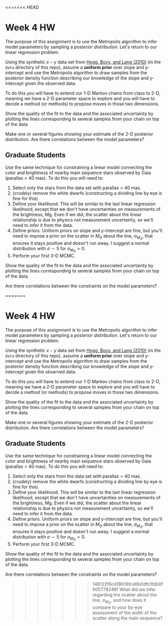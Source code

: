 <<<<<<< HEAD
# Week 4     HW

The purpose of this assignment is to use the Metropolis algorithm to infer model parameters by sampling a _posterior distribution_.  Let's return to our linear regression problem.

Using the synthetic $x-y$ data set from [Hogg, Bovy, and Lang (2010)](https://arxiv.org/abs/1008.4686) (in the `data` directory of this repo), assume a **uniform prior** over slope and y-intercept and use the Metropolis algorithm to draw samples from the posterior density function describing our knowledge of the slope and y-intercept given the observed data.

To do this you will have to extend our 1-D Markov chains from class to 2-D, meaning we have a 2-D parameter space to explore and you will have to decide a method (or methods) to propose moves in those two dimensions.

Show the quality of the fit to the data and the associated uncertainty by plotting the lines corresponding to several samples from your chain on top of the data

Make one or several figures showing your estimate of the 2-D posterior distribution.  Are there correlations between the model parameters?

## Graduate Students

Use the same technique for constraining a linear model connecting the color and brightness of nearby main sequence stars observed by Gaia (parallax > 40 mas).  To do this you will need to:

1. Select only the stars from the data set with parallax > 40 mas.
2. (crudely) remove the white dwarfs (constructing a dividing line by eye is fine for this).
3. Define your likelihood.  This will be similar to the last linear regression likelihood, except that we don't have uncertainties on measurements of the brightness, Mg.  Even if we did, the scatter about the linear relationship is due to physics not measurement uncertainty, so we'll need to infer it from the data.
4. Define priors.  Uniform priors on slope and y-intercept are fine, but you'll need to impose a prior on the scatter in $M_G$ about the line, $\sigma_{M_G}$, that ensures it stays positive and doesn't run away.  I suggest a normal distribution with $\sigma \sim 5$ for $\sigma_{M_G} > 0$.
5. Perform your first 3-D MCMC.

Show the quality of the fit to the data and the associated uncertainty by plotting the lines corresponding to several samples from your chain on top of the data.

Are there correlations between the constraints on the model parameters?

=======
# Week 4     HW

The purpose of this assignment is to use the Metropolis algorithm to infer model parameters by sampling a _posterior distribution_.  Let's return to our linear regression problem.

Using the synthetic $x-y$ data set from [Hogg, Bovy, and Lang (2010)](https://arxiv.org/abs/1008.4686) (in the `data` directory of this repo), assume a **uniform prior** over slope and y-intercept and use the Metropolis algorithm to draw samples from the posterior density function describing our knowledge of the slope and y-intercept given the observed data.

To do this you will have to extend our 1-D Markov chains from class to 2-D, meaning we have a 2-D parameter space to explore and you will have to decide a method (or methods) to propose moves in those two dimensions.

Show the quality of the fit to the data and the associated uncertainty by plotting the lines corresponding to several samples from your chain on top of the data

Make one or several figures showing your estimate of the 2-D posterior distribution.  Are there correlations between the model parameters?

## Graduate Students

Use the same technique for constraining a linear model connecting the color and brightness of nearby main sequence stars observed by Gaia (parallax > 40 mas).  To do this you will need to:

1. Select only the stars from the data set with parallax > 40 mas.
2. (crudely) remove the white dwarfs (constructing a dividing line by eye is fine for this).
3. Define your likelihood.  This will be similar to the last linear regression likelihood, except that we don't have uncertainties on measurements of the brightness, Mg.  Even if we did, the scatter about the linear relationship is due to physics not measurement uncertainty, so we'll need to infer it from the data.
4. Define priors.  Uniform priors on slope and y-intercept are fine, but you'll need to impose a prior on the scatter in $M_G$ about the line, $\sigma_{M_G}$, that ensures it stays positive and doesn't run away.  I suggest a normal distribution with $\sigma \sim 5$ for $\sigma_{M_G} > 0$.
5. Perform your first 3-D MCMC.

Show the quality of the fit to the data and the associated uncertainty by plotting the lines corresponding to several samples from your chain on top of the data.

Are there correlations between the constraints on the model parameters?

>>>>>>> 148122f6c419016fcd6b0dfc1fdb0f605778246f
What did we infer regarding the scatter about the line, $\sigma_{M_G}$, and how does it compare to your by-eye assessment of the width of the scatter along the main sequence?